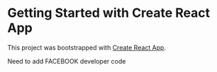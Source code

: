# Getting Started with Create React App

This project was bootstrapped with [Create React App](https://github.com/facebook/create-react-app).

Need to add FACEBOOK developer code
